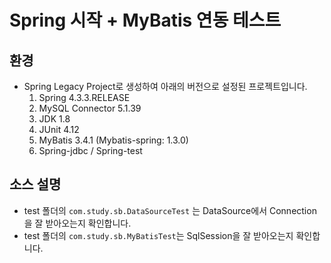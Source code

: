 # Spring 시작 + MyBatis 연동 테스트

## 환경
- Spring Legacy Project로 생성하여 아래의 버전으로 설정된 프로젝트입니다.
	1. Spring 4.3.3.RELEASE
	2. MySQL Connector 5.1.39
	3. JDK 1.8
	4. JUnit 4.12
	5. MyBatis 3.4.1 (Mybatis-spring: 1.3.0)
	6. Spring-jdbc / Spring-test

## 소스 설명

- test 폴더의 `com.study.sb.DataSourceTest` 는 DataSource에서 Connection을 잘 받아오는지 확인합니다.
- test 폴더의 `com.study.sb.MyBatisTest`는 SqlSession을 잘 받아오는지 확인합니다.